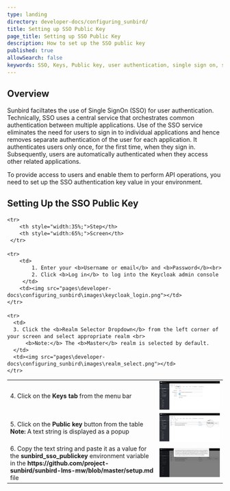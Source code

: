 ```yaml
---
type: landing
directory: developer-docs/configuring_sunbird/
title: Setting up SSO Public Key
page_title: Setting up SSO Public Key 
description: How to set up the SSO public key
published: true
allowSearch: false
keywords: SSO, Keys, Public key, user authentication, single sign on, single signon, singlesignon, sign in
---
```

## Overview

Sunbird faciltates the use of Single SignOn (SSO) for user authentication. Technically, SSO uses a central service that orchestrates common authentication between multiple applications. Use of the SSO service eliminates the need for users to sign in to individual applications and hence removes separate authentication of the user for each application. It authenticates users only once, for the first time, when they sign in. Subsequently, users are automatically authenticated when they access other related applications. 

To provide access to users and enable them to perform API operations, you need to set up the SSO authentication key value in your environment.

## Setting Up the SSO Public Key

<table>

	<tr>
		<th style="width:35%;">Step</th>
		<th style="width:65%;">Screen</th>
	 </tr>
  
	<tr>
		<td>
			1. Enter your <b>Username or email</b> and <b>Password</b><br>
			2. Click <b>Log in</b> to log into the Keycloak admin console
		 </td>
		<td><img src="pages\developer-docs\configuring_sunbird\images\keycloak_login.png"></td>
	</tr>
  
	<tr>
	  <td> 
	  3. Click the <b>Realm Selector Dropdown</b> from the left corner of your screen and select appropriate realm <br>
		  <b>Note:</b> The <b>Master</b> realm is selected by default.
	  </td>
	  <td><img src="pages\developer-docs\configuring_sunbird\images\realm_select.png"></td>
	</tr>
	
  <tr>
  <td> 
  4. Click on the <b>Keys tab</b> from the menu bar
  </td>
  <td><img src="pages\developer-docs\configuring_sunbird\images\select_key_tab.png"></td>
  </tr>
  
  <tr>
  <td> 
  5. Click on the <b>Public key</b> button from the table<br>
  <b>Note:</b> A text string is displayed as a popup 
  </td>
  <td>
  <img src="pages\developer-docs\configuring_sunbird\images\public_key_btn.png">
  </td>
  </tr>
  
  <tr>
  <td> 
  6. Copy the text string and paste it as a value for the <b>sunbird_sso_publickey</b> environment variable in the    <b>https://github.com/project-sunbird/sunbird-lms-mw/blob/master/setup.md</b> file 
  </td>
  <td><img src="pages\developer-docs\configuring_sunbird\images\copy_token.png"></td>
  </tr>
  
</table>

